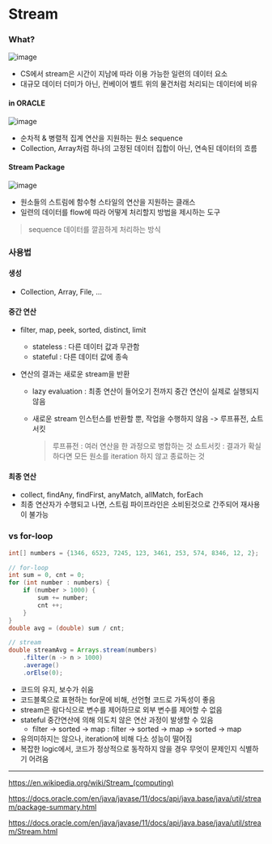 # Stream

### What?

![image](https://user-images.githubusercontent.com/82459236/189738859-9dc8a9d1-162b-4c18-9a7b-8dd749c29c0c.png)

- CS에서 stream은 시간이 지남에 따라 이용 가능한 일련의 데이터 요소
- 대규모 데이터 더미가 아닌, 컨베이어 벨트 위의 물건처럼 처리되는 데이터에 비유



#### in ORACLE

![image](https://user-images.githubusercontent.com/82459236/189737760-29b4b3ae-edbb-43a7-8447-8e87dadbba36.png)

- 순차적 & 병렬적 집계 연산을 지원하는 원소 sequence
- Collection, Array처럼 하나의 고정된 데이터 집합이 아닌, 연속된 데이터의 흐름



#### Stream Package

![image](https://user-images.githubusercontent.com/82459236/189734857-c6356ea1-3a57-4cad-a0e4-df730fa91076.png)

- 원소들의 스트림에 함수형 스타일의 연산을 지원하는 클래스
- 일련의 데이터를 flow에 따라 어떻게 처리할지 방법을 제시하는 도구

> sequence 데이터를 깔끔하게 처리하는 방식



### 사용법

#### 생성

- Collection, Array, File, ...

#### 중간 연산

- filter, map, peek, sorted, distinct, limit

  - stateless : 다른 데이터 값과 무관함
  - stateful : 다른 데이터 값에 종속

- 연산의 결과는 새로운 stream을 반환

  - lazy evaluation : 최종 연산이 들어오기 전까지 중간 연산이 실제로 실행되지 않음

  - 새로운 stream 인스턴스를 반환할 뿐, 작업을 수행하지 않음 -> 루프퓨전, 쇼트서킷

    > 루프퓨전 : 여러 연산을 한 과정으로 병합하는 것
    > 쇼트서킷 : 결과가 확실하다면 모든 원소를 iteration 하지 않고 종료하는 것

#### 최종 연산

- collect, findAny, findFirst, anyMatch, allMatch, forEach
- 최종 연산자가 수행되고 나면, 스트림 파이프라인은 소비된것으로 간주되어 재사용이 불가능



### vs for-loop

```java
int[] numbers = {1346, 6523, 7245, 123, 3461, 253, 574, 8346, 12, 2};

// for-loop
int sum = 0, cnt = 0;
for (int number : numbers) {
    if (number > 1000) {
        sum += number;
        cnt ++;
    }
}
double avg = (double) sum / cnt;

// stream
double streamAvg = Arrays.stream(numbers)
    .filter(n -> n > 1000)
    .average()
    .orElse(0);
```

- 코드의 유지, 보수가 쉬움
- 코드블록으로 표현하는 for문에 비해, 선언형 코드로 가독성이 좋음
- stream은 람다식으로 변수를 제어하므로 외부 변수를 제어할 수 없음
- stateful 중간연산에 의해 의도치 않은 연산 과정이 발생할 수 있음
  - filter -> sorted -> map : filter -> sorted -> map -> sorted -> map
- 유의미하지는 않으나, iteration에 비해 다소 성능이 떨어짐
- 복잡한 logic에서, 코드가 정상적으로 동작하지 않을 경우 무엇이 문제인지 식별하기 어려움



---

https://en.wikipedia.org/wiki/Stream_(computing)

https://docs.oracle.com/en/java/javase/11/docs/api/java.base/java/util/stream/package-summary.html

https://docs.oracle.com/en/java/javase/11/docs/api/java.base/java/util/stream/Stream.html